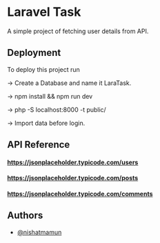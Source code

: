 
# Laravel Task

A simple project of fetching user details from API.


## Deployment

To deploy this project run

-> Create a Database and name it LaraTask.

-> npm install && npm run dev 

-> php -S localhost:8000 -t public/

-> Import data before login.




## API Reference

#### https://jsonplaceholder.typicode.com/users
#### https://jsonplaceholder.typicode.com/posts
#### https://jsonplaceholder.typicode.com/comments




## Authors

- [@nishatmamun](https://www.github.com/nishatmamun)


